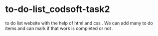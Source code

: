 # to-do-list_codsoft-task2
to do list website with the help of html and css . We can add many to do items and can mark if that work is completed or not .
